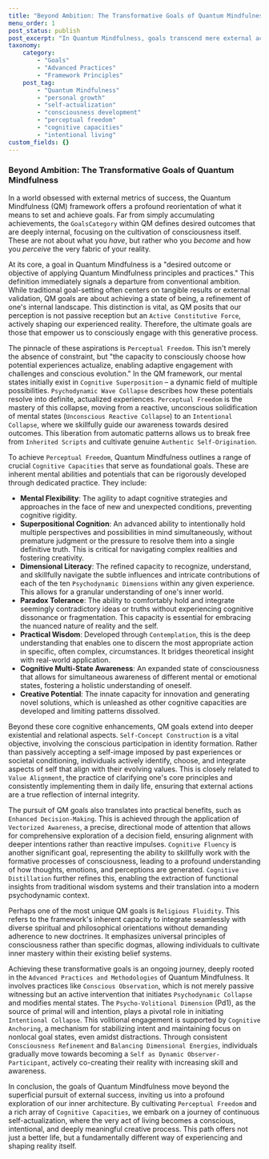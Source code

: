 ```yaml
---
title: "Beyond Ambition: The Transformative Goals of Quantum Mindfulness"
menu_order: 1
post_status: publish
post_excerpt: "In Quantum Mindfulness, goals transcend mere external achievements, focusing instead on profound internal transformation. This framework guides individuals toward 'Perceptual Freedom' and deep cognitive capacities, empowering them to actively shape their experienced reality and cultivate a more authentic self."
taxonomy:
    category:
        - "Goals"
        - "Advanced Practices"
        - "Framework Principles"
    post_tag:
        - "Quantum Mindfulness"
        - "personal growth"
        - "self-actualization"
        - "consciousness development"
        - "perceptual freedom"
        - "cognitive capacities"
        - "intentional living"
custom_fields: {}
---
```


### Beyond Ambition: The Transformative Goals of Quantum Mindfulness

In a world obsessed with external metrics of success, the Quantum Mindfulness (QM) framework offers a profound reorientation of what it means to set and achieve goals. Far from simply accumulating achievements, the `GoalsCategory` within QM defines desired outcomes that are deeply internal, focusing on the cultivation of consciousness itself. These are not about what you *have*, but rather who you *become* and how you *perceive* the very fabric of your reality.

At its core, a goal in Quantum Mindfulness is a "desired outcome or objective of applying Quantum Mindfulness principles and practices." This definition immediately signals a departure from conventional ambition. While traditional goal-setting often centers on tangible results or external validation, QM goals are about achieving a state of being, a refinement of one's internal landscape. This distinction is vital, as QM posits that our perception is not passive reception but an `Active Constitutive Force`, actively shaping our experienced reality. Therefore, the ultimate goals are those that empower us to consciously engage with this generative process.

The pinnacle of these aspirations is `Perceptual Freedom`. This isn't merely the absence of constraint, but "the capacity to consciously choose how potential experiences actualize, enabling adaptive engagement with challenges and conscious evolution." In the QM framework, our mental states initially exist in `Cognitive Superposition` – a dynamic field of multiple possibilities. `Psychodynamic Wave Collapse` describes how these potentials resolve into definite, actualized experiences. `Perceptual Freedom` is the mastery of this collapse, moving from a reactive, unconscious solidification of mental states (`Unconscious Reactive Collapse`) to an `Intentional Collapse`, where we skillfully guide our awareness towards desired outcomes. This liberation from automatic patterns allows us to break free from `Inherited Scripts` and cultivate genuine `Authentic Self-Origination`.

To achieve `Perceptual Freedom`, Quantum Mindfulness outlines a range of crucial `Cognitive Capacities` that serve as foundational goals. These are inherent mental abilities and potentials that can be rigorously developed through dedicated practice. They include:

*   **Mental Flexibility**: The agility to adapt cognitive strategies and approaches in the face of new and unexpected conditions, preventing cognitive rigidity.
*   **Superpositional Cognition**: An advanced ability to intentionally hold multiple perspectives and possibilities in mind simultaneously, without premature judgment or the pressure to resolve them into a single definitive truth. This is critical for navigating complex realities and fostering creativity.
*   **Dimensional Literacy**: The refined capacity to recognize, understand, and skillfully navigate the subtle influences and intricate contributions of each of the ten `Psychodynamic Dimensions` within any given experience. This allows for a granular understanding of one's inner world.
*   **Paradox Tolerance**: The ability to comfortably hold and integrate seemingly contradictory ideas or truths without experiencing cognitive dissonance or fragmentation. This capacity is essential for embracing the nuanced nature of reality and the self.
*   **Practical Wisdom**: Developed through `Contemplation`, this is the deep understanding that enables one to discern the most appropriate action in specific, often complex, circumstances. It bridges theoretical insight with real-world application.
*   **Cognitive Multi-State Awareness**: An expanded state of consciousness that allows for simultaneous awareness of different mental or emotional states, fostering a holistic understanding of oneself.
*   **Creative Potential**: The innate capacity for innovation and generating novel solutions, which is unleashed as other cognitive capacities are developed and limiting patterns dissolved.

Beyond these core cognitive enhancements, QM goals extend into deeper existential and relational aspects. `Self-Concept Construction` is a vital objective, involving the conscious participation in identity formation. Rather than passively accepting a self-image imposed by past experiences or societal conditioning, individuals actively identify, choose, and integrate aspects of self that align with their evolving values. This is closely related to `Value Alignment`, the practice of clarifying one's core principles and consistently implementing them in daily life, ensuring that external actions are a true reflection of internal integrity.

The pursuit of QM goals also translates into practical benefits, such as `Enhanced Decision-Making`. This is achieved through the application of `Vectorized Awareness`, a precise, directional mode of attention that allows for comprehensive exploration of a decision field, ensuring alignment with deeper intentions rather than reactive impulses. `Cognitive Fluency` is another significant goal, representing the ability to skillfully work with the formative processes of consciousness, leading to a profound understanding of how thoughts, emotions, and perceptions are generated. `Cognitive Distillation` further refines this, enabling the extraction of functional insights from traditional wisdom systems and their translation into a modern psychodynamic context.

Perhaps one of the most unique QM goals is `Religious Fluidity`. This refers to the framework's inherent capacity to integrate seamlessly with diverse spiritual and philosophical orientations without demanding adherence to new doctrines. It emphasizes universal principles of consciousness rather than specific dogmas, allowing individuals to cultivate inner mastery within their existing belief systems.

Achieving these transformative goals is an ongoing journey, deeply rooted in the `Advanced Practices and Methodologies` of Quantum Mindfulness. It involves practices like `Conscious Observation`, which is not merely passive witnessing but an active intervention that initiates `Psychodynamic Collapse` and modifies mental states. The `Psycho-Volitional Dimension` (Pd1), as the source of primal will and intention, plays a pivotal role in initiating `Intentional Collapse`. This volitional engagement is supported by `Cognitive Anchoring`, a mechanism for stabilizing intent and maintaining focus on nonlocal goal states, even amidst distractions. Through consistent `Consciousness Refinement` and `Balancing Dimensional Energies`, individuals gradually move towards becoming a `Self as Dynamic Observer-Participant`, actively co-creating their reality with increasing skill and awareness.

In conclusion, the goals of Quantum Mindfulness move beyond the superficial pursuit of external success, inviting us into a profound exploration of our inner architecture. By cultivating `Perceptual Freedom` and a rich array of `Cognitive Capacities`, we embark on a journey of continuous self-actualization, where the very act of living becomes a conscious, intentional, and deeply meaningful creative process. This path offers not just a better life, but a fundamentally different way of experiencing and shaping reality itself.